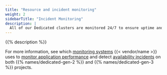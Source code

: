```yaml
---
title: "Resource and incident monitoring"
weight: 2
sidebarTitle: "Incident Monitoring"
description: |
  All of our Dedicated clusters are monitored 24/7 to ensure uptime and to measure server metrics such as available disk space, memory and disk usage, and several dozen other metrics that give us a complete picture of the health of your application’s infrastructure.
---
```


{{% description %}}

For more information, see which [monitoring systems](../../dedicated-gen-3/monitoring.md) {{< vendor/name >}} uses to [monitor application performance](../../dedicated-gen-3/monitoring.md#application-performance-monitoring)
and detect [availability incidents](../../dedicated-gen-3/monitoring.md#availability-incident-handling-procedure)
on both {{% names/dedicated-gen-2 %}} and {{% names/dedicated-gen-3 %}} projects.
